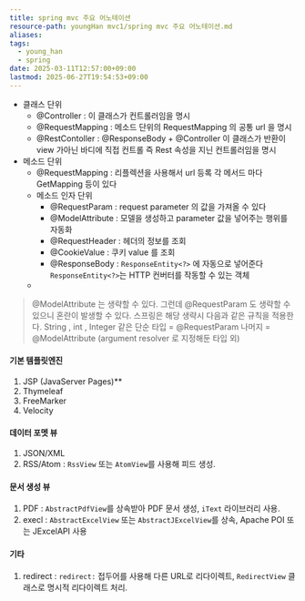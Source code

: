 ```yaml
---
title: spring mvc 주요 어노테이션
resource-path: youngHan mvc1/spring mvc 주요 어노테이션.md
aliases:
tags:
  - young_han
  - spring
date: 2025-03-11T12:57:00+09:00
lastmod: 2025-06-27T19:54:53+09:00
---
```

- 클래스 단위
	- @Controller : 이 클래스가 컨트롤러임을 명시
	- @RequestMapping : 메소드 단위의 RequestMapping 의 공통 url 을 명시
	- @RestContoller : @ResponseBody + @Controller 이 클래스가 반환이 view 가아닌 바디에 직접 컨트롤 즉 Rest 속성을 지닌 컨트롤러임을 명시
- 메소드 단위
	- @RequestMapping : 리플렉션을 사용해서 url 등록 각 메서드 마다 GetMapping 등이 있다
	- 메소드 인자 단위
		- @RequestParam : request parameter 의 값을 가져올 수 있다
		- @ModelAttribute : 모델을 생성하고 parameter 값을 넣어주는 행위를 자동화
		- @RequestHeader : 헤더의 정보를 조회
		- @CookieValue : 쿠키 value 를 조회
		- @ResponseBody : `ResponseEntity<?>` 에 자동으로 넣어준다 `ResponseEntity<?>`는 HTTP 컨버터를 작동할 수 있는 객체
	- 

> @ModelAttribute 는 생략할 수 있다.
> 그런데 @RequestParam 도 생략할 수 있으니 혼란이 발생할 수 있다.
> 스프링은 해당 생략시 다음과 같은 규칙을 적용한다.
> String , int , Integer 같은 단순 타입 = @RequestParam
> 나머지 = @ModelAttribute (argument resolver 로 지정해둔 타입 외)

#### 기본 템플릿엔진
1. JSP (JavaServer Pages)**
2. Thymeleaf
3. FreeMarker
4. Velocity
#### 데이터 포멧 뷰

1. JSON/XML
2. RSS/Atom : `RssView` 또는 `AtomView`를 사용해 피드 생성.
#### 문서 생성 뷰

1. PDF : `AbstractPdfView`를 상속받아 PDF 문서 생성, `iText` 라이브러리 사용.
2. execl : `AbstractExcelView` 또는 `AbstractJExcelView`를 상속, Apache POI 또는 JExcelAPI 사용
#### 기타
1. redirect : `redirect:` 접두어를 사용해 다른 URL로 리다이렉트, `RedirectView` 클래스로 명시적 리다이렉트 처리.